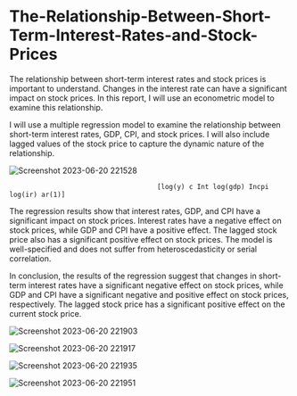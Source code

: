 # The-Relationship-Between-Short-Term-Interest-Rates-and-Stock-Prices

The relationship between short-term interest rates and stock prices is important to understand. Changes in the interest rate can have a significant impact on stock prices. In this report, I will use an econometric model to examine this relationship.

I will use a multiple regression model to examine the relationship between short-term interest rates, GDP, CPI, and stock prices. I will also include lagged values of the stock price to capture the dynamic nature of the relationship.

![Screenshot 2023-06-20 221528](https://github.com/MitsuSarkar/The-Relationship-Between-Short-Term-Interest-Rates-and-Stock-Prices/assets/137225605/064c573d-bb26-4432-98dd-245ed9340f73)


                      
                                         [log(y) c Int log(gdp) Incpi log(ir) ar(1)]

The regression results show that interest rates, GDP, and CPI have a significant impact on stock prices. Interest rates have a negative effect on stock prices, while GDP and CPI have a positive effect. The lagged stock price also has a significant positive effect on stock prices. The model is well-specified and does not suffer from heteroscedasticity or serial correlation.

In conclusion, the results of the regression suggest that changes in short-term interest rates have a significant negative effect on stock prices, while GDP and CPI have a significant negative and positive effect on stock prices, respectively. The lagged stock price has a significant positive effect on the current stock price.


![Screenshot 2023-06-20 221903](https://github.com/MitsuSarkar/The-Relationship-Between-Short-Term-Interest-Rates-and-Stock-Prices/assets/137225605/3d4bc16e-658b-417a-a5a4-06508aea70ea)

![Screenshot 2023-06-20 221917](https://github.com/MitsuSarkar/The-Relationship-Between-Short-Term-Interest-Rates-and-Stock-Prices/assets/137225605/2f064089-a517-4059-acf0-fa579aae76f1)

![Screenshot 2023-06-20 221935](https://github.com/MitsuSarkar/The-Relationship-Between-Short-Term-Interest-Rates-and-Stock-Prices/assets/137225605/745e876d-8731-49ee-939b-b6712ca706f2)

![Screenshot 2023-06-20 221951](https://github.com/MitsuSarkar/The-Relationship-Between-Short-Term-Interest-Rates-and-Stock-Prices/assets/137225605/fcbdc0b0-f6de-4a97-b11b-ef163b506d41)
